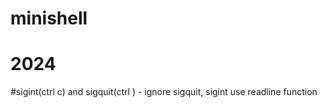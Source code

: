 # minishell
# 2024

#sigint(ctrl c) and sigquit(ctrl \) - ignore sigquit, sigint use readline function
